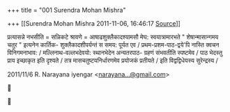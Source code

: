 +++
title = "001 Surendra Mohan Mishra"

+++
[[Surendra Mohan Mishra	2011-11-06, 16:46:17 [Source](https://groups.google.com/g/bvparishat/c/DAaCFRCizao)]]



प्रत्यासन्ने नभसीति = सन्निकटे श्रावणे = आषाढशुक्लैकादश्यामसौ मेघ: स्वयात्रामारभते " शेषान्मासान्गमय चतुर " इत्यनेन कार्तिक- शुक्लैकादशीपर्यन्तं स समय: पूर्यत एव / प्रथम-प्रशम-पाठ-द्वये'पि नास्ति क्वचन विनिगमनाभाव: / मल्लिनाथ-वल्लभदेवयो: स्थानभेदेन अन्यतरपाठ- ग्रहणं संभवतीति स्पष्टमेव / पाठ भेदस्तु  प्राय इच्छाकृत इति दृश्यते / तत्र मासचतुष्टयनिर्धारणमेव प्रयोजकं प्रतीयते / इति विद्वद्विधेयस्य सुरेन्द्रस्य /  
  

2011/11/6 R. Narayana iyengar \<[narayana...@gmail.com]()\>





